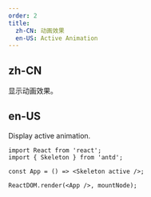```yaml
---
order: 2
title:
  zh-CN: 动画效果
  en-US: Active Animation
---
```


## zh-CN

显示动画效果。

## en-US

Display active animation.

```tsx
import React from 'react';
import { Skeleton } from 'antd';

const App = () => <Skeleton active />;

ReactDOM.render(<App />, mountNode);
```
